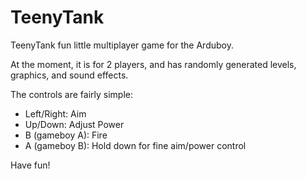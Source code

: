 # TeenyTank
TeenyTank fun little multiplayer game for the Arduboy.

At the moment, it is for 2 players, and has randomly generated levels, graphics, and sound effects.

The controls are fairly simple:
- Left/Right: Aim
- Up/Down: Adjust Power
- B (gameboy A): Fire
- A (gameboy B): Hold down for fine aim/power control

Have fun!
